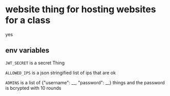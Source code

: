# website thing for hosting websites for a class

yes

## env variables

`JWT_SECRET` is a secret Thing

`ALLOWED_IPS` is a json stringified list of ips that are ok

`ADMINS` is a list of {"username": __, "password": __} things and the password is bcrypted with 10 rounds
